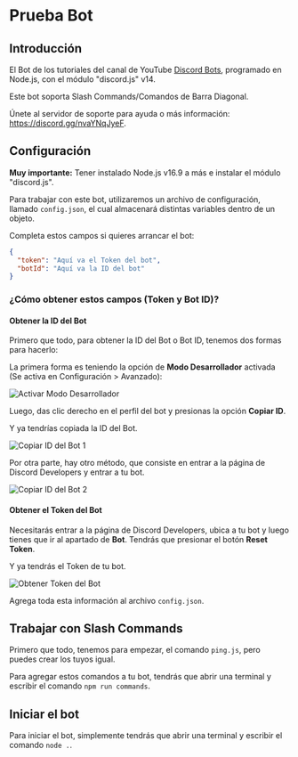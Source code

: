 # Prueba Bot

## Introducción

El Bot de los tutoriales del canal de YouTube [Discord Bots](https://www.youtube.com/@DiscordBots), programado en Node.js, con el módulo "discord.js" v14.

Este bot soporta Slash Commands/Comandos de Barra Diagonal.

Únete al servidor de soporte para ayuda o más información: https://discord.gg/nvaYNqJyeF.

## Configuración

**Muy importante:** Tener instalado Node.js v16.9 a más e instalar el módulo "discord.js".

Para trabajar con este bot, utilizaremos un archivo de configuración, llamado `config.json`, el cual almacenará distintas variables dentro de un objeto.

Completa estos campos si quieres arrancar el bot:

```json
{
  "token": "Aquí va el Token del bot",
  "botId": "Aquí va la ID del bot"
}
```

### ¿Cómo obtener estos campos (Token y Bot ID)?

#### Obtener la ID del Bot

Primero que todo, para obtener la ID del Bot o Bot ID, tenemos dos formas para hacerlo:

La primera forma es teniendo la opción de **Modo Desarrollador** activada (Se activa en Configuración > Avanzado):

<img src="https://i.imgur.com/yPMAnIJ.png" alt="Activar Modo Desarrollador"/>

Luego, das clic derecho en el perfil del bot y presionas la opción **Copiar ID**.

Y ya tendrías copiada la ID del Bot.

<img src="https://i.imgur.com/Tlzvwrk.png" alt="Copiar ID del Bot 1"/>

Por otra parte, hay otro método, que consiste en entrar a la página de Discord Developers y entrar a tu bot.

<img src="https://i.imgur.com/078lwu3.png" alt="Copiar ID del Bot 2"/>

#### Obtener el Token del Bot

Necesitarás entrar a la página de Discord Developers, ubica a tu bot y luego tienes que ir al apartado de **Bot**. Tendrás que presionar el botón **Reset Token**.

Y ya tendrás el Token de tu bot.

<img src="https://i.imgur.com/Ys0wCq2.png" alt="Obtener Token del Bot"/>

Agrega toda esta información al archivo `config.json`.

## Trabajar con Slash Commands

Primero que todo, tenemos para empezar, el comando `ping.js`, pero puedes crear los tuyos igual.

Para agregar estos comandos a tu bot, tendrás que abrir una terminal y escribir el comando `npm run commands`.

## Iniciar el bot

Para iniciar el bot, simplemente tendrás que abrir una terminal y escribir el comando `node .`.
